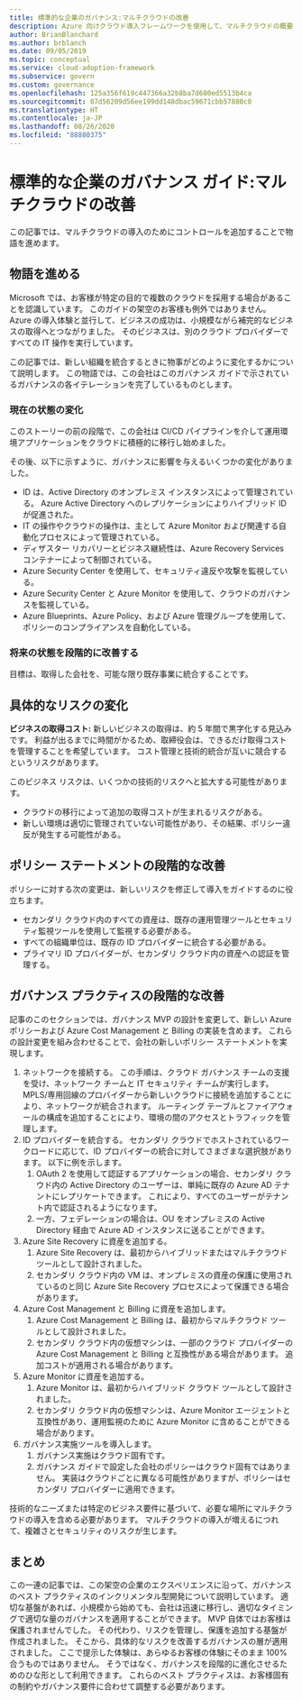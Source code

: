 ```yaml
---
title: 標準的な企業のガバナンス:マルチクラウドの改善
description: Azure 向けクラウド導入フレームワークを使用して、マルチクラウドの概要と、マルチクラウドを既存の運用に統合する方法について説明します。
author: BrianBlanchard
ms.author: brblanch
ms.date: 09/05/2019
ms.topic: conceptual
ms.service: cloud-adoption-framework
ms.subservice: govern
ms.custom: governance
ms.openlocfilehash: 125a356f619c447366a32b8ba7d680ed5513b4ca
ms.sourcegitcommit: 07d56209d56ee199dd148dbac59671cbb57880c0
ms.translationtype: HT
ms.contentlocale: ja-JP
ms.lasthandoff: 08/26/2020
ms.locfileid: "88880375"
---
```

# <a name="standard-enterprise-governance-guide-multicloud-improvement"></a>標準的な企業のガバナンス ガイド:マルチクラウドの改善

この記事では、マルチクラウドの導入のためにコントロールを追加することで物語を進めます。

## <a name="advancing-the-narrative"></a>物語を進める

Microsoft では、お客様が特定の目的で複数のクラウドを採用する場合があることを認識しています。 このガイドの架空のお客様も例外ではありません。 Azure の導入体験と並行して、ビジネスの成功は、小規模ながら補完的なビジネスの取得へとつながりました。 そのビジネスは、別のクラウド プロバイダーですべての IT 操作を実行しています。

この記事では、新しい組織を統合するときに物事がどのように変化するかについて説明します。 この物語では、この会社はこのガバナンス ガイドで示されているガバナンスの各イテレーションを完了しているものとします。

### <a name="changes-in-the-current-state"></a>現在の状態の変化

このストーリーの前の段階で、この会社は CI/CD パイプラインを介して運用環境アプリケーションをクラウドに積極的に移行し始めました。

その後、以下に示すように、ガバナンスに影響を与えるいくつかの変化がありました。

- ID は、Active Directory のオンプレミス インスタンスによって管理されている。 Azure Active Directory へのレプリケーションによりハイブリッド ID が促進された。
- IT の操作やクラウドの操作は、主として Azure Monitor および関連する自動化プロセスによって管理されている。
- ディザスター リカバリーとビジネス継続性は、Azure Recovery Services コンテナーによって制御されている。
- Azure Security Center を使用して、セキュリティ違反や攻撃を監視している。
- Azure Security Center と Azure Monitor を使用して、クラウドのガバナンスを監視している。
- Azure Blueprints、Azure Policy、および Azure 管理グループを使用して、ポリシーのコンプライアンスを自動化している。

### <a name="incrementally-improve-the-future-state"></a>将来の状態を段階的に改善する

目標は、取得した会社を、可能な限り既存事業に統合することです。

## <a name="changes-in-tangible-risks"></a>具体的なリスクの変化

**ビジネスの取得コスト:** 新しいビジネスの取得は、約 5 年間で黒字化する見込みです。 利益が出るまでに時間がかるため、取締役会は、できるだけ取得コストを管理することを希望しています。 コスト管理と技術的統合が互いに競合するというリスクがあります。

このビジネス リスクは、いくつかの技術的リスクへと拡大する可能性があります。

- クラウドの移行によって追加の取得コストが生まれるリスクがある。
- 新しい環境は適切に管理されていない可能性があり、その結果、ポリシー違反が発生する可能性がある。

## <a name="incremental-improvement-of-the-policy-statements"></a>ポリシー ステートメントの段階的な改善

ポリシーに対する次の変更は、新しいリスクを修正して導入をガイドするのに役立ちます。

- セカンダリ クラウド内のすべての資産は、既存の運用管理ツールとセキュリティ監視ツールを使用して監視する必要がある。
- すべての組織単位は、既存の ID プロバイダーに統合する必要がある。
- プライマリ ID プロバイダーが、セカンダリ クラウド内の資産への認証を管理する。

## <a name="incremental-improvement-of-governance-practices"></a>ガバナンス プラクティスの段階的な改善

記事のこのセクションでは、ガバナンス MVP の設計を変更して、新しい Azure ポリシーおよび Azure Cost Management と Billing の実装を含めます。 これらの設計変更を組み合わせることで、会社の新しいポリシー ステートメントを実現します。

1. ネットワークを接続する。 この手順は、クラウド ガバナンス チームの支援を受け、ネットワーク チームと IT セキュリティ チームが実行します。 MPLS/専用回線のプロバイダーから新しいクラウドに接続を追加することにより、ネットワークが統合されます。 ルーティング テーブルとファイアウォールの構成を追加することにより、環境の間のアクセスとトラフィックを管理します。
2. ID プロバイダーを統合する。 セカンダリ クラウドでホストされているワークロードに応じて、ID プロバイダーの統合に対してさまざまな選択肢があります。 以下に例を示します。
    1. OAuth 2 を使用して認証するアプリケーションの場合、セカンダリ クラウド内の Active Directory のユーザーは、単純に既存の Azure AD テナントにレプリケートできます。 これにより、すべてのユーザーがテナント内で認証されるようになります。
    2. 一方、フェデレーションの場合は、OU をオンプレミスの Active Directory 経由で Azure AD インスタンスに送ることができます。
3. Azure Site Recovery に資産を追加する。
    1. Azure Site Recovery は、最初からハイブリッドまたはマルチクラウド ツールとして設計されました。
    2. セカンダリ クラウド内の VM は、オンプレミスの資産の保護に使用されているのと同じ Azure Site Recovery プロセスによって保護できる場合があります。
4. Azure Cost Management と Billing に資産を追加します。
    1. Azure Cost Management と Billing は、最初からマルチクラウド ツールとして設計されました。
    2. セカンダリ クラウド内の仮想マシンは、一部のクラウド プロバイダーの Azure Cost Management と Billing と互換性がある場合があります。 追加コストが適用される場合があります。
5. Azure Monitor に資産を追加する。
    1. Azure Monitor は、最初からハイブリッド クラウド ツールとして設計されました。
    2. セカンダリ クラウド内の仮想マシンは、Azure Monitor エージェントと互換性があり、運用監視のために Azure Monitor に含めることができる場合があります。
6. ガバナンス実施ツールを導入します。
    1. ガバナンス実施はクラウド固有です。
    2. ガバナンス ガイドで設定した会社のポリシーはクラウド固有ではありません。 実装はクラウドごとに異なる可能性がありますが、ポリシーはセカンダリ プロバイダーに適用できます。

技術的なニーズまたは特定のビジネス要件に基づいて、必要な場所にマルチクラウドの導入を含める必要があります。 マルチクラウドの導入が増えるにつれて、複雑さとセキュリティのリスクが生じます。

## <a name="conclusion"></a>まとめ

この一連の記事では、この架空の企業のエクスペリエンスに沿って、ガバナンスのベスト プラクティスのインクリメンタル型開発について説明しています。 適切な基盤があれば、小規模から始めても、会社は迅速に移行し、適切なタイミングで適切な量のガバナンスを適用することができます。 MVP 自体ではお客様は保護されませんでした。 その代わり、リスクを管理し、保護を追加する基盤が作成されました。 そこから、具体的なリスクを改善するガバナンスの層が適用されました。 ここで提示した体験は、あらゆるお客様の体験にそのまま 100% 合うものではありません。 そうではなく、ガバナンスを段階的に進化させるためのひな形として利用できます。 これらのベスト プラクティスは、お客様固有の制約やガバナンス要件に合わせて調整する必要があります。
